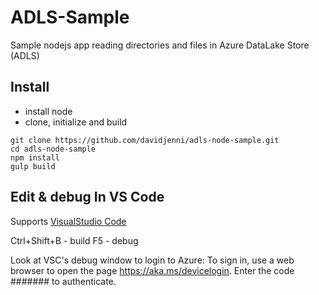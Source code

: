 # ADLS-Sample
Sample nodejs app reading directories and files in Azure DataLake Store (ADLS)

## Install
  - install node
  - clone, initialize and build
```
git clone https://github.com/davidjenni/adls-node-sample.git
cd adls-node-sample
npm install
gulp build
```

## Edit & debug In VS Code
Supports [VisualStudio Code](http://code.visualstudio.com/)

Ctrl+Shift+B  - build
F5 - debug

Look at VSC's debug window to login to Azure:
To sign in, use a web browser to open the page https://aka.ms/devicelogin. Enter the code ####### to authenticate.
